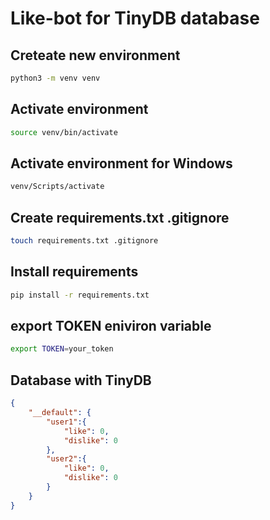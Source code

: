 # Like-bot for TinyDB database

## Creteate new environment

```bash
python3 -m venv venv
```

## Activate environment

```bash
source venv/bin/activate
```

## Activate environment for Windows

```bash
venv/Scripts/activate
```

## Create requirements.txt .gitignore

```bash
touch requirements.txt .gitignore
```

## Install requirements

```bash
pip install -r requirements.txt
```

## export TOKEN eniviron variable

```bash
export TOKEN=your_token
```

## Database with TinyDB

```json
{
    "__default": {
        "user1":{
            "like": 0,
            "dislike": 0
        },
        "user2":{
            "like": 0,
            "dislike": 0
        }
    }
}
```
